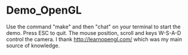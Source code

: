 # Demo_OpenGL
Use the command "make" and then "chat" on your terminal to start the demo.
Press ESC to quit. The mouse position, scroll and keys W-S-A-D control the camera.
I thank http://learnopengl.com/ which was my main source of knowledge.
